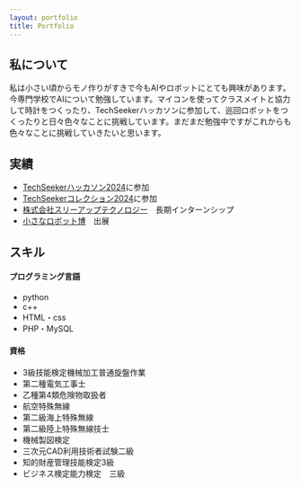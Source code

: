 ```yaml
---
layout: portfolio
title: Portfolio
---
```

## 私について
私は小さい頃からモノ作りがすきで今もAIやロボットにとても興味があります。今専門学校でAIについて勉強しています。マイコンを使ってクラスメイトと協力して時計をつくったり、TechSeekerハッカソンに参加して、巡回ロボットをつくったりと日々色々なことに挑戦しています。まだまだ勉強中ですがこれからも色々なことに挑戦していきたいと思います。
## 実績
- [TechSeekerハッカソン2024](https://techseeker.jp/hackathon2024/)に参加　
- [TechSeekerコレクション2024](https://techseeker.jp/hackathon2024/)に参加
- [株式会社スリーアップテクノロジー](https://3up-tec.jp/)　長期インターンシップ　
- [小さなロボット博](https://www.city.yao.osaka.jp/0000077335.html)　出展

## スキル　
#### プログラミング言語
- python
- c++
- HTML・css
- PHP・MySQL

#### 資格
- 3級技能検定機械加工普通旋盤作業
- 第二種電気工事士
- 乙種第4類危険物取扱者
- 航空特殊無線
- 第二級海上特殊無線
- 第二級陸上特殊無線技士
- 機械製図検定
- 三次元CAD利用技術者試験二級
- 知的財産管理技能検定3級
- ビジネス検定能力検定　三級